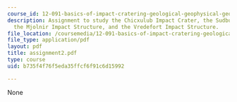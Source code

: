 ```yaml
---
course_id: 12-091-basics-of-impact-cratering-geological-geophysical-geochemical-environmental-studies-of-some-impact-craters-of-the-earth-january-iap-2008
description: Assignment to study the Chicxulub Impact Crater, the Sudbury Impact Structure,
  the Mjolnir Impact Structure, and the Vredefort Impact Structure.
file_location: /coursemedia/12-091-basics-of-impact-cratering-geological-geophysical-geochemical-environmental-studies-of-some-impact-craters-of-the-earth-january-iap-2008/b735f4f76f5eda35ffcf6f91c6d15992_assignment2.pdf
file_type: application/pdf
layout: pdf
title: assignment2.pdf
type: course
uid: b735f4f76f5eda35ffcf6f91c6d15992

---
```

None